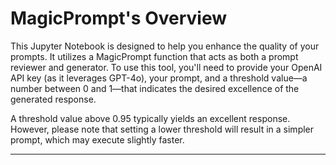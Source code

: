 # MagicPrompt's Overview

This Jupyter Notebook is designed to help you enhance the quality of your prompts. It utilizes a MagicPrompt function that acts as both a prompt reviewer and generator. To use this tool, you'll need to provide your OpenAI API key (as it leverages GPT-4o), your prompt, and a threshold value—a number between 0 and 1—that indicates the desired excellence of the generated response.

A threshold value above 0.95 typically yields an excellent response. However, please note that setting a lower threshold will result in a simpler prompt, which may execute slightly faster.

---
